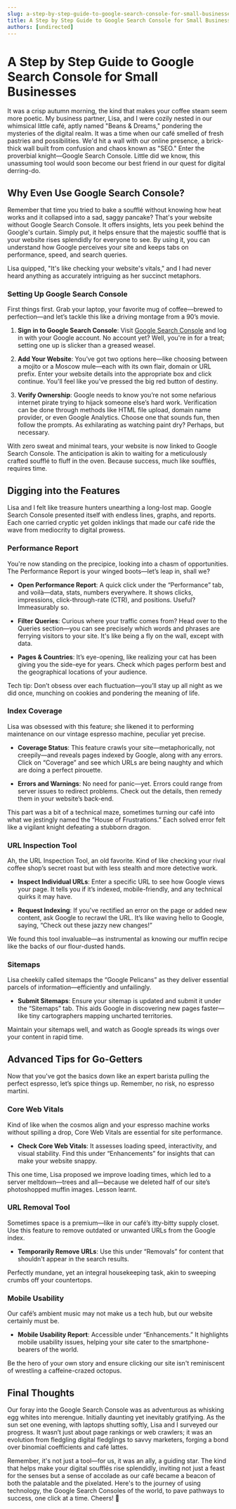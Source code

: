 ```yaml
---
slug: a-step-by-step-guide-to-google-search-console-for-small-businesses
title: A Step by Step Guide to Google Search Console for Small Businesses
authors: [undirected]
---
```



# A Step by Step Guide to Google Search Console for Small Businesses

It was a crisp autumn morning, the kind that makes your coffee steam seem more poetic. My business partner, Lisa, and I were cozily nested in our whimsical little café, aptly named "Beans & Dreams," pondering the mysteries of the digital realm. It was a time when our café smelled of fresh pastries and possibilities. We'd hit a wall with our online presence, a brick-thick wall built from confusion and chaos known as "SEO." Enter the proverbial knight—Google Search Console. Little did we know, this unassuming tool would soon become our best friend in our quest for digital derring-do.

## Why Even Use Google Search Console? 

Remember that time you tried to bake a soufflé without knowing how heat works and it collapsed into a sad, saggy pancake? That's your website without Google Search Console. It offers insights, lets you peek behind the Google's curtain. Simply put, it helps ensure that the majestic soufflé that is your website rises splendidly for everyone to see. By using it, you can understand how Google perceives your site and keeps tabs on performance, speed, and search queries.

Lisa quipped, "It's like checking your website's vitals," and I had never heard anything as accurately intriguing as her succinct metaphors.

### Setting Up Google Search Console 

First things first. Grab your laptop, your favorite mug of coffee—brewed to perfection—and let’s tackle this like a driving montage from a 90’s movie.

1. **Sign in to Google Search Console**: Visit [Google Search Console](https://search.google.com/search-console/) and log in with your Google account. No account yet? Well, you're in for a treat; setting one up is slicker than a greased weasel.

2. **Add Your Website**: You’ve got two options here—like choosing between a mojito or a Moscow mule—each with its own flair, domain or URL prefix. Enter your website details into the appropriate box and click continue. You'll feel like you've pressed the big red button of destiny.

3. **Verify Ownership**: Google needs to know you’re not some nefarious internet pirate trying to hijack someone else’s hard work. Verification can be done through methods like HTML file upload, domain name provider, or even Google Analytics. Choose one that sounds fun, then follow the prompts. As exhilarating as watching paint dry? Perhaps, but necessary.

With zero sweat and minimal tears, your website is now linked to Google Search Console. The anticipation is akin to waiting for a meticulously crafted soufflé to fluff in the oven. Because success, much like soufflés, requires time.

## Digging into the Features

Lisa and I felt like treasure hunters unearthing a long-lost map. Google Search Console presented itself with endless lines, graphs, and reports. Each one carried cryptic yet golden inklings that made our café ride the wave from mediocrity to digital prowess.

### **Performance Report**

You're now standing on the precipice, looking into a chasm of opportunities. The Performance Report is your winged boots—let’s leap in, shall we?

- **Open Performance Report**: A quick click under the “Performance” tab, and voilà—data, stats, numbers everywhere. It shows clicks, impressions, click-through-rate (CTR), and positions. Useful? Immeasurably so.

- **Filter Queries**: Curious where your traffic comes from? Head over to the Queries section—you can see precisely which words and phrases are ferrying visitors to your site. It's like being a fly on the wall, except with data.

- **Pages & Countries**: It’s eye-opening, like realizing your cat has been giving you the side-eye for years. Check which pages perform best and the geographical locations of your audience.

Tech tip: Don’t obsess over each fluctuation—you’ll stay up all night as we did once, munching on cookies and pondering the meaning of life. 

### **Index Coverage**

Lisa was obsessed with this feature; she likened it to performing maintenance on our vintage espresso machine, peculiar yet precise.

- **Coverage Status**: This feature crawls your site—metaphorically, not creepily—and reveals pages indexed by Google, along with any errors. Click on “Coverage” and see which URLs are being naughty and which are doing a perfect pirouette.

- **Errors and Warnings**: No need for panic—yet. Errors could range from server issues to redirect problems. Check out the details, then remedy them in your website’s back-end.

This part was a bit of a technical maze, sometimes turning our café into what we jestingly named the “House of Frustrations.” Each solved error felt like a vigilant knight defeating a stubborn dragon.

### **URL Inspection Tool**

Ah, the URL Inspection Tool, an old favorite. Kind of like checking your rival coffee shop’s secret roast but with less stealth and more detective work.

- **Inspect Individual URLs**: Enter a specific URL to see how Google views your page. It tells you if it’s indexed, mobile-friendly, and any technical quirks it may have.

- **Request Indexing**: If you've rectified an error on the page or added new content, ask Google to recrawl the URL. It’s like waving hello to Google, saying, “Check out these jazzy new changes!”

We found this tool invaluable—as instrumental as knowing our muffin recipe like the backs of our flour-dusted hands.

### **Sitemaps**

Lisa cheekily called sitemaps the “Google Pelicans” as they deliver essential parcels of information—efficiently and unfailingly.

- **Submit Sitemaps**: Ensure your sitemap is updated and submit it under the “Sitemaps” tab. This aids Google in discovering new pages faster—like tiny cartographers mapping uncharted territories.

Maintain your sitemaps well, and watch as Google spreads its wings over your content in rapid time.

## Advanced Tips for Go-Getters

Now that you've got the basics down like an expert barista pulling the perfect espresso, let’s spice things up. Remember, no risk, no espresso martini.

### **Core Web Vitals**

Kind of like when the cosmos align and your espresso machine works without spilling a drop, Core Web Vitals are essential for site performance.

- **Check Core Web Vitals**: It assesses loading speed, interactivity, and visual stability. Find this under “Enhancements” for insights that can make your website snappy.

This one time, Lisa proposed we improve loading times, which led to a server meltdown—trees and all—because we deleted half of our site’s photoshopped muffin images. Lesson learnt.

### **URL Removal Tool**

Sometimes space is a premium—like in our café’s itty-bitty supply closet. Use this feature to remove outdated or unwanted URLs from the Google index.

- **Temporarily Remove URLs**: Use this under “Removals” for content that shouldn't appear in the search results. 

Perfectly mundane, yet an integral housekeeping task, akin to sweeping crumbs off your countertops.

### **Mobile Usability**

Our café’s ambient music may not make us a tech hub, but our website certainly must be.

- **Mobile Usability Report**: Accessible under “Enhancements.” It highlights mobile usability issues, helping your site cater to the smartphone-bearers of the world.

Be the hero of your own story and ensure clicking our site isn't reminiscent of wrestling a caffeine-crazed octopus.

## Final Thoughts

Our foray into the Google Search Console was as adventurous as whisking egg whites into merengue. Initially daunting yet inevitably gratifying. As the sun set one evening, with laptops shutting softly, Lisa and I surveyed our progress. It wasn’t just about page rankings or web crawlers; it was an evolution from fledgling digital fledglings to savvy marketers, forging a bond over binomial coefficients and café lattes. 

Remember, it's not just a tool—for us, it was an ally, a guiding star. The kind that helps make your digital soufflés rise splendidly, inviting not just a feast for the senses but a sense of accolade as our café became a beacon of both the palatable and the pixelated. Here's to the journey of using technology, the Google Search Consoles of the world, to pave pathways to success, one click at a time. Cheers! 🥂